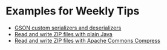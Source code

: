 # Examples for Weekly Tips

* [GSON custom serializers and deserializers](https://github.com/aabarmin/ab-examples/blob/42c70a0c99650da99737812010643ed6e4c5c832/src/test/java/dev/abarmin/wt/examples/gson/DocumentGsonTest.java)
* [Read and write ZIP files with plain Java](https://github.com/aabarmin/ab-examples/blob/42c70a0c99650da99737812010643ed6e4c5c832/src/test/java/dev/abarmin/wt/examples/commons/compress/JavaCompressTest.java)
* [Read and write ZIP files with Apache Commons Compress](https://github.com/aabarmin/ab-examples/blob/42c70a0c99650da99737812010643ed6e4c5c832/src/test/java/dev/abarmin/wt/examples/commons/compress/CommonsCompressTest.java)
